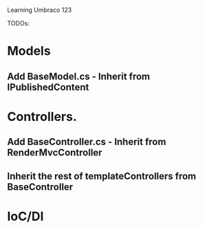 Learning Umbraco 123

TODOs:
# Models
## Add BaseModel.cs - Inherit from IPublishedContent

# Controllers.
## Add BaseController.cs - Inherit from RenderMvcController
## Inherit the rest of templateControllers from BaseController

# IoC/DI 

